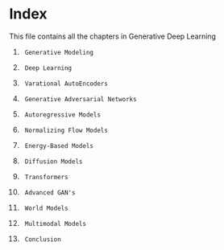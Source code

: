 # Index
This file contains all the chapters in Generative Deep Learning

1.      Generative Modeling
1.      Deep Learning
1.      Varational AutoEncoders
1.      Generative Adversarial Networks
1.      Autoregressive Models
1.      Normalizing Flow Models
1.      Energy-Based Models
1.      Diffusion Models
1.      Transformers
1.      Advanced GAN's
1.      World Models
1.      Multimodal Models
1.      Conclusion